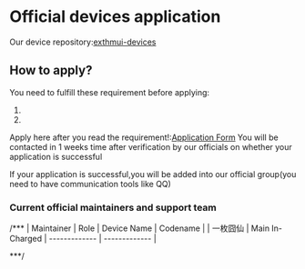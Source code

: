 # Official devices application
Our device repository:[exthmui-devices
](https://github.com/exthmui-devices)

## How to apply?
You need to fulfill these requirement before applying:  

  1.
  2.


Apply here after you read the requirement!:[Application Form]()
You will be contacted in 1 weeks time after verification by our officials on whether your application is successful

If your application is successful,you will be added into our official group(you need to have communication tools like QQ)

### Current official maintainers and support team
/***
| Maintainer | Role | Device Name | Codename |
| 一枚囧仙 | Main In-Charged | ------------- | ------------- |

***/

